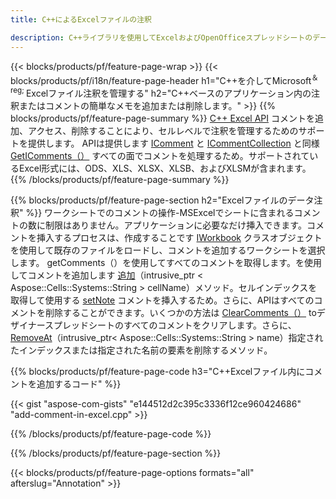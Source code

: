 ```yaml
---
title: C++によるExcelファイルの注釈

description: C++ライブラリを使用してExcelおよびOpenOfficeスプレッドシートのデータ注釈コメントを追加または削除します。
---
```

{{< blocks/products/pf/feature-page-wrap >}}
{{< blocks/products/pf/i18n/feature-page-header h1="C++を介してMicrosoft<sup>＆reg; </sup>Excelファイル注釈を管理する" h2="C++ベースのアプリケーション内の注釈またはコメントの簡単なメモを追加または削除します。" >}}
{{% blocks/products/pf/feature-page-summary %}}
[C++ Excel API](/cells/cpp/) コメントを追加、アクセス、削除することにより、セルレベルで注釈を管理するためのサポートを提供します。 APIは提供します [IComment](https://reference.aspose.com/cells/cpp/class/aspose.cells.i_comment) と [ICommentCollection](https://reference.aspose.com/cells/cpp/class/aspose.cells.i_comment_collection) と同様 [GetIComments（）](https://reference.aspose.com/cells/cpp/class/aspose.cells.i_worksheet#ae7cce5f85b7b25a1e5c58df1b613ca5a) すべての面でコメントを処理するため。サポートされているExcel形式には、ODS、XLS、XLSX、XLSB、およびXLSMが含まれます。
{{% /blocks/products/pf/feature-page-summary %}}

{{% blocks/products/pf/feature-page-section h2="Excelファイルのデータ注釈" %}}
ワークシートでのコメントの操作-MSExcelでシートに含まれるコメントの数に制限はありません。アプリケーションに必要なだけ挿入できます。コメントを挿入するプロセスは、作成することです [IWorkbook](https://reference.aspose.com/cells/cpp/class/aspose.cells.i_workbook) クラスオブジェクトを使用して既存のファイルをロードし、コメントを追加するワークシートを選択します。 getComments（）を使用してすべてのコメントを取得します。を使用してコメントを追加します [追加](https://reference.aspose.com/cells/cpp/class/aspose.cells.i_comment_collection#a3f014415e292fa15c6220e9727dad384)（intrusive_ptr < Aspose::Cells::Systems::String > cellName）メソッド。セルインデックスを取得して使用する [setNote](https://reference.aspose.com/cells/cpp/com.aspose.cells/comment#Note) コメントを挿入するため。さらに、APIはすべてのコメントを削除することができます。いくつかの方法は [ClearComments（）](https://reference.aspose.com/cells/cpp/class/aspose.cells.i_worksheet#ad4e0ea291ae60fc1b5d815e520edc6c3) toデザイナースプレッドシートのすべてのコメントをクリアします。さらに、 [RemoveAt](https://reference.aspose.com/cells/cpp/class/aspose.cells.i_worksheet_collection#addabcc7d7d76874694018fb3ba37b72c)（intrusive_ptr< Aspose::Cells::Systems::String > name）指定されたインデックスまたは指定された名前の要素を削除するメソッド。

{{% blocks/products/pf/feature-page-code h3="C++Excelファイル内にコメントを追加するコード" %}}

{{< gist "aspose-com-gists" "e144512d2c395c3336f12ce960424686" "add-comment-in-excel.cpp" >}}

{{% /blocks/products/pf/feature-page-code %}}

{{% /blocks/products/pf/feature-page-section %}}

{{< blocks/products/pf/feature-page-options formats="all" afterslug="Annotation" >}}
